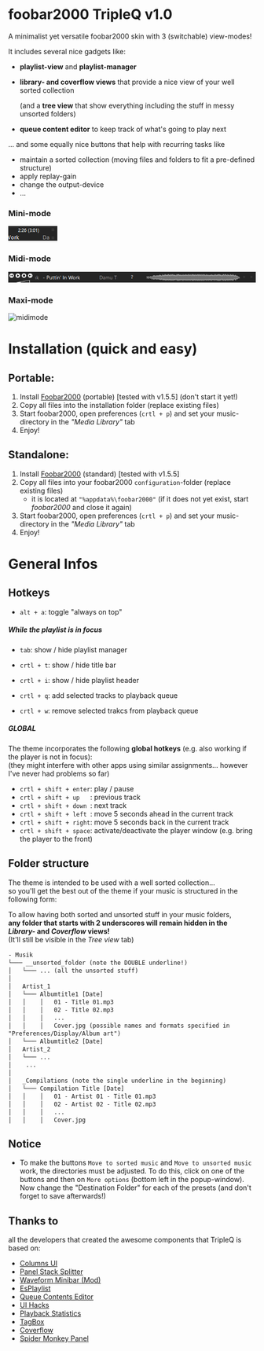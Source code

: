 # foobar2000 TripleQ v1.0

A minimalist yet versatile foobar2000 skin with 3 (switchable) view-modes!

It includes several nice gadgets like:

- **playlist-view** and **playlist-manager**

- **library- and coverflow views** that provide a nice view of your well sorted collection
  
  (and a **tree view** that show everything including the stuff in messy unsorted folders)

- **queue content editor** to keep track of what's going to play next

... and some equally nice buttons that help with recurring tasks like

- maintain a sorted collection (moving files and folders to fit a pre-defined structure)
- apply replay-gain
- change the output-device
- ...

### Mini-mode

![minimode](_images/minimode.gif?raw=true "Minimode")

### Midi-mode

![midimode](_images/midimode.gif?raw=true "Midimode")

### Maxi-mode

![midimode](_images/animation_small.gif?raw=true "Maximode")

# Installation (quick and easy)

## Portable:

1) Install [Foobar2000](https://www.foobar2000.org/) (portable) [tested with v1.5.5]  (don't start it yet!)
2) Copy all files into the installation folder (replace existing files)
3) Start foobar2000, open preferences (`crtl + p`) and set your music-directory in the *"Media Library"* tab
4) Enjoy!

## Standalone:

1) Install [Foobar2000](https://www.foobar2000.org/) (standard) [tested with v1.5.5]  
2) Copy all files into your foobar2000 `configuration`-folder (replace existing files)
   - it is located at `"%appdata%\foobar2000"` 
     (if it does not yet exist, start *foobar2000* and close it again)
3) Start foobar2000, open preferences (`crtl + p`) and set your music-directory in the *"Media Library"* tab
4) Enjoy!


# General Infos

## Hotkeys
- `alt + a`: toggle "always on top"

##### While the playlist is in focus

- `tab`: show / hide playlist manager
- `crtl + t`: show / hide title bar
- `crtl + i`: show / hide playlist header

- `crtl + q`: add selected tracks to playback queue
- `crtl + w`: remove selected trakcs from playback queue

##### GLOBAL

The theme incorporates the following **global hotkeys** (e.g. also working if the player is not in focus):  
(they might interfere with other apps using similar assignments... however I've never had problems so far)

- `crtl + shift + enter`: play / pause
- `crtl + shift + up   `: previous track
- `crtl + shift + down `: next track
- `crtl + shift + left `: move 5 seconds ahead in the current track 
- `crtl + shift + right`: move 5 seconds back in the current track
- `crtl + shift + space`: activate/deactivate the player window (e.g. bring the player to the front)

## Folder structure

The theme is intended to be used with a well sorted collection...  
so you'll get the best out of the theme if your music is structured in the following form:
  
To allow having both sorted and unsorted stuff in your music folders,  
**any folder that starts with 2 underscores will remain hidden in the *Library-* and *Coverflow* views!**   
(It'll still be visible in the *Tree view* tab)

```
- Musik
└─── __unsorted_folder (note the DOUBLE underline!)
│   └─── ... (all the unsorted stuff)
│
│   Artist_1
│   └─── Albumtitle1 [Date]
│   │    │   01 - Title 01.mp3
│   │    │   02 - Title 02.mp3 
│   │    │   ...
│   │    │   Cover.jpg (possible names and formats specified in "Preferences/Display/Album art")
│   └─── Albumtitle2 [Date]
│   Artist_2
│   └─── ...
│    ...
│
│   _Compilations (note the single underline in the beginning)
│   └─── Compilation Title [Date]
│   │    │   01 - Artist 01 - Title 01.mp3
│   │    │   02 - Artist 02 - Title 02.mp3
│   │    │   ...
│   │    │   Cover.jpg 
```

## Notice

- To make the buttons `Move to sorted music` and `Move to unsorted music` work, the directories must be adjusted. To do this, click on one of the buttons and then on `More options` (bottom left in the popup-window). Now change the "Destination Folder" for each of the presets (and don't forget to save afterwards!)


## Thanks to
all the developers that created the awesome components that TripleQ is based on:

- [Columns UI](https://github.com/reupen/columns_ui)
- [Panel Stack Splitter](http://foo2k.chottu.net/)
- [Waveform Minibar (Mod)](http://www.foobar2000.org/components/view/foo_wave_minibar_mod)
- [EsPlaylist](http://foo2k.chottu.net/)
- [Queue Contents Editor](https://www.foobar2000.org/components/view/foo_queuecontents)
- [UI Hacks](http://foobar2000.ru/forum/viewtopic.php?t=1911)
- [Playback Statistics](https://www.foobar2000.org/components/view/foo_playcount)
- [TagBox](https://www.foobar2000.org/components/view/foo_tagbox)
- [Coverflow](https://github.com/Chronial/foo_chronflow)
- [Spider Monkey Panel](https://theqwertiest.github.io/foo_spider_monkey_panel/)
